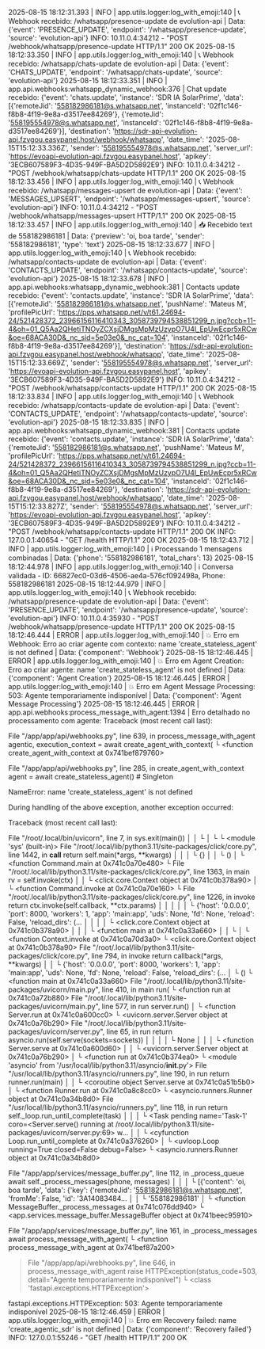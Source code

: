 2025-08-15 18:12:31.393 | INFO     | app.utils.logger:log_with_emoji:140 | 📞 Webhook recebido: /whatsapp/presence-update de evolution-api | Data: {'event': 'PRESENCE_UPDATE', 'endpoint': '/whatsapp/presence-update', 'source': 'evolution-api'}
INFO:     10.11.0.4:34212 - "POST /webhook/whatsapp/presence-update HTTP/1.1" 200 OK
2025-08-15 18:12:33.350 | INFO     | app.utils.logger:log_with_emoji:140 | 📞 Webhook recebido: /whatsapp/chats-update de evolution-api | Data: {'event': 'CHATS_UPDATE', 'endpoint': '/whatsapp/chats-update', 'source': 'evolution-api'}
2025-08-15 18:12:33.351 | INFO     | app.api.webhooks:whatsapp_dynamic_webhook:376 | Chat update recebido: {'event': 'chats.update', 'instance': 'SDR IA SolarPrime', 'data': [{'remoteJid': '558182986181@s.whatsapp.net', 'instanceId': '02f1c146-f8b8-4f19-9e8a-d3517ee84269'}, {'remoteJid': '558195554978@s.whatsapp.net', 'instanceId': '02f1c146-f8b8-4f19-9e8a-d3517ee84269'}], 'destination': 'https://sdr-api-evolution-api.fzvgou.easypanel.host/webhook/whatsapp', 'date_time': '2025-08-15T15:12:33.336Z', 'sender': '558195554978@s.whatsapp.net', 'server_url': 'https://evoapi-evolution-api.fzvgou.easypanel.host', 'apikey': '3ECB607589F3-4D35-949F-BA5D2D5892E9'}
INFO:     10.11.0.4:34212 - "POST /webhook/whatsapp/chats-update HTTP/1.1" 200 OK
2025-08-15 18:12:33.456 | INFO     | app.utils.logger:log_with_emoji:140 | 📞 Webhook recebido: /whatsapp/messages-upsert de evolution-api | Data: {'event': 'MESSAGES_UPSERT', 'endpoint': '/whatsapp/messages-upsert', 'source': 'evolution-api'}
INFO:     10.11.0.4:34212 - "POST /webhook/whatsapp/messages-upsert HTTP/1.1" 200 OK
2025-08-15 18:12:33.457 | INFO     | app.utils.logger:log_with_emoji:140 | 📥 Recebido text de 558182986181 | Data: {'preview': 'oi, boa tarde', 'sender': '558182986181', 'type': 'text'}
2025-08-15 18:12:33.677 | INFO     | app.utils.logger:log_with_emoji:140 | 📞 Webhook recebido: /whatsapp/contacts-update de evolution-api | Data: {'event': 'CONTACTS_UPDATE', 'endpoint': '/whatsapp/contacts-update', 'source': 'evolution-api'}
2025-08-15 18:12:33.678 | INFO     | app.api.webhooks:whatsapp_dynamic_webhook:381 | Contacts update recebido: {'event': 'contacts.update', 'instance': 'SDR IA SolarPrime', 'data': [{'remoteJid': '558182986181@s.whatsapp.net', 'pushName': 'Mateus M', 'profilePicUrl': 'https://pps.whatsapp.net/v/t61.24694-24/521428372_23966156116410343_3058739794538851299_n.jpg?ccb=11-4&oh=01_Q5Aa2QHetiTNOyZCXsjDMgsMpMzUzypO7U4l_EpUwEcpr5xRCw&oe=68ACA30D&_nc_sid=5e03e0&_nc_cat=104', 'instanceId': '02f1c146-f8b8-4f19-9e8a-d3517ee84269'}], 'destination': 'https://sdr-api-evolution-api.fzvgou.easypanel.host/webhook/whatsapp', 'date_time': '2025-08-15T15:12:33.669Z', 'sender': '558195554978@s.whatsapp.net', 'server_url': 'https://evoapi-evolution-api.fzvgou.easypanel.host', 'apikey': '3ECB607589F3-4D35-949F-BA5D2D5892E9'}
INFO:     10.11.0.4:34212 - "POST /webhook/whatsapp/contacts-update HTTP/1.1" 200 OK
2025-08-15 18:12:33.834 | INFO     | app.utils.logger:log_with_emoji:140 | 📞 Webhook recebido: /whatsapp/contacts-update de evolution-api | Data: {'event': 'CONTACTS_UPDATE', 'endpoint': '/whatsapp/contacts-update', 'source': 'evolution-api'}
2025-08-15 18:12:33.835 | INFO     | app.api.webhooks:whatsapp_dynamic_webhook:381 | Contacts update recebido: {'event': 'contacts.update', 'instance': 'SDR IA SolarPrime', 'data': {'remoteJid': '558182986181@s.whatsapp.net', 'pushName': 'Mateus M', 'profilePicUrl': 'https://pps.whatsapp.net/v/t61.24694-24/521428372_23966156116410343_3058739794538851299_n.jpg?ccb=11-4&oh=01_Q5Aa2QHetiTNOyZCXsjDMgsMpMzUzypO7U4l_EpUwEcpr5xRCw&oe=68ACA30D&_nc_sid=5e03e0&_nc_cat=104', 'instanceId': '02f1c146-f8b8-4f19-9e8a-d3517ee84269'}, 'destination': 'https://sdr-api-evolution-api.fzvgou.easypanel.host/webhook/whatsapp', 'date_time': '2025-08-15T15:12:33.827Z', 'sender': '558195554978@s.whatsapp.net', 'server_url': 'https://evoapi-evolution-api.fzvgou.easypanel.host', 'apikey': '3ECB607589F3-4D35-949F-BA5D2D5892E9'}
INFO:     10.11.0.4:34212 - "POST /webhook/whatsapp/contacts-update HTTP/1.1" 200 OK
INFO:     127.0.0.1:40654 - "GET /health HTTP/1.1" 200 OK
2025-08-15 18:12:43.712 | INFO     | app.utils.logger:log_with_emoji:140 | ℹ️ Processando 1 mensagens combinadas | Data: {'phone': '558182986181', 'total_chars': 13}
2025-08-15 18:12:44.978 | INFO     | app.utils.logger:log_with_emoji:140 | ℹ️ Conversa validada - ID: 66827ec0-03d6-4506-ae4a-576cf092498a, Phone: 558182986181
2025-08-15 18:12:44.979 | INFO     | app.utils.logger:log_with_emoji:140 | 📞 Webhook recebido: /whatsapp/presence-update de evolution-api | Data: {'event': 'PRESENCE_UPDATE', 'endpoint': '/whatsapp/presence-update', 'source': 'evolution-api'}
INFO:     10.11.0.4:35930 - "POST /webhook/whatsapp/presence-update HTTP/1.1" 200 OK
2025-08-15 18:12:46.444 | ERROR    | app.utils.logger:log_with_emoji:140 | 💥 Erro em Webhook: Erro ao criar agente com contexto: name 'create_stateless_agent' is not defined | Data: {'component': 'Webhook'}
2025-08-15 18:12:46.445 | ERROR    | app.utils.logger:log_with_emoji:140 | 💥 Erro em Agent Creation: Erro ao criar agente: name 'create_stateless_agent' is not defined | Data: {'component': 'Agent Creation'}
2025-08-15 18:12:46.445 | ERROR    | app.utils.logger:log_with_emoji:140 | 💥 Erro em Agent Message Processing: 503: Agente temporariamente indisponível | Data: {'component': 'Agent Message Processing'}
2025-08-15 18:12:46.445 | ERROR    | app.api.webhooks:process_message_with_agent:1394 | Erro detalhado no processamento com agente:
Traceback (most recent call last):

  File "/app/app/api/webhooks.py", line 639, in process_message_with_agent
    agentic, execution_context = await create_agent_with_context(
                                       └ <function create_agent_with_context at 0x741bef879760>

  File "/app/app/api/webhooks.py", line 285, in create_agent_with_context
    agent = await create_stateless_agent()  # Singleton

NameError: name 'create_stateless_agent' is not defined


During handling of the above exception, another exception occurred:


Traceback (most recent call last):

  File "/root/.local/bin/uvicorn", line 7, in <module>
    sys.exit(main())
    │   │    └ <Command main>
    │   └ <built-in function exit>
    └ <module 'sys' (built-in)>
  File "/root/.local/lib/python3.11/site-packages/click/core.py", line 1442, in __call__
    return self.main(*args, **kwargs)
           │    │     │       └ {}
           │    │     └ ()
           │    └ <function Command.main at 0x741c0a70e480>
           └ <Command main>
  File "/root/.local/lib/python3.11/site-packages/click/core.py", line 1363, in main
    rv = self.invoke(ctx)
         │    │      └ <click.core.Context object at 0x741c0b378a90>
         │    └ <function Command.invoke at 0x741c0a70e160>
         └ <Command main>
  File "/root/.local/lib/python3.11/site-packages/click/core.py", line 1226, in invoke
    return ctx.invoke(self.callback, **ctx.params)
           │   │      │    │           │   └ {'host': '0.0.0.0', 'port': 8000, 'workers': 1, 'app': 'main:app', 'uds': None, 'fd': None, 'reload': False, 'reload_dirs': (...
           │   │      │    │           └ <click.core.Context object at 0x741c0b378a90>
           │   │      │    └ <function main at 0x741c0a33a660>
           │   │      └ <Command main>
           │   └ <function Context.invoke at 0x741c0a70d3a0>
           └ <click.core.Context object at 0x741c0b378a90>
  File "/root/.local/lib/python3.11/site-packages/click/core.py", line 794, in invoke
    return callback(*args, **kwargs)
           │         │       └ {'host': '0.0.0.0', 'port': 8000, 'workers': 1, 'app': 'main:app', 'uds': None, 'fd': None, 'reload': False, 'reload_dirs': (...
           │         └ ()
           └ <function main at 0x741c0a33a660>
  File "/root/.local/lib/python3.11/site-packages/uvicorn/main.py", line 410, in main
    run(
    └ <function run at 0x741c0a72b880>
  File "/root/.local/lib/python3.11/site-packages/uvicorn/main.py", line 577, in run
    server.run()
    │      └ <function Server.run at 0x741c0a600cc0>
    └ <uvicorn.server.Server object at 0x741c0a76b290>
  File "/root/.local/lib/python3.11/site-packages/uvicorn/server.py", line 65, in run
    return asyncio.run(self.serve(sockets=sockets))
           │       │   │    │             └ None
           │       │   │    └ <function Server.serve at 0x741c0a600d60>
           │       │   └ <uvicorn.server.Server object at 0x741c0a76b290>
           │       └ <function run at 0x741c0b374ea0>
           └ <module 'asyncio' from '/usr/local/lib/python3.11/asyncio/__init__.py'>
  File "/usr/local/lib/python3.11/asyncio/runners.py", line 190, in run
    return runner.run(main)
           │      │   └ <coroutine object Server.serve at 0x741c0a51b5b0>
           │      └ <function Runner.run at 0x741c0a8c8cc0>
           └ <asyncio.runners.Runner object at 0x741c0a34b8d0>
  File "/usr/local/lib/python3.11/asyncio/runners.py", line 118, in run
    return self._loop.run_until_complete(task)
           │    │     │                  └ <Task pending name='Task-1' coro=<Server.serve() running at /root/.local/lib/python3.11/site-packages/uvicorn/server.py:69> w...
           │    │     └ <cyfunction Loop.run_until_complete at 0x741c0a376260>
           │    └ <uvloop.Loop running=True closed=False debug=False>
           └ <asyncio.runners.Runner object at 0x741c0a34b8d0>

  File "/app/app/services/message_buffer.py", line 112, in _process_queue
    await self._process_messages(phone, messages)
          │    │                 │      └ [{'content': 'oi, boa tarde', 'data': {'key': {'remoteJid': '558182986181@s.whatsapp.net', 'fromMe': False, 'id': '3A14083484...
          │    │                 └ '558182986181'
          │    └ <function MessageBuffer._process_messages at 0x741c076dd940>
          └ <app.services.message_buffer.MessageBuffer object at 0x741beec95910>

  File "/app/app/services/message_buffer.py", line 161, in _process_messages
    await process_message_with_agent(
          └ <function process_message_with_agent at 0x741bef87a200>

> File "/app/app/api/webhooks.py", line 646, in process_message_with_agent
    raise HTTPException(status_code=503, detail="Agente temporariamente indisponível")
          └ <class 'fastapi.exceptions.HTTPException'>

fastapi.exceptions.HTTPException: 503: Agente temporariamente indisponível
2025-08-15 18:12:46.459 | ERROR    | app.utils.logger:log_with_emoji:140 | 💥 Erro em Recovery failed: name 'create_agentic_sdr' is not defined | Data: {'component': 'Recovery failed'}
INFO:     127.0.0.1:55246 - "GET /health HTTP/1.1" 200 OK